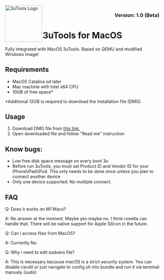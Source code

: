 <img align="left" height="120" src="https://i.imgur.com/9iGXdvW.png" alt="3uTools Logo" style="float: left;"/>
<h3 align="right">Version: 1.0 (Beta)</h3> 

# 3uTools for MacOS
Fully integrated with MacOS 3uTools. Based on QEMU and modified Windows Image! 

## Requirements
- MacOS Catalina od later
- Mac machine with Intel x64 CPU
- 10GB of free space*

*Additional 12GB is required to download the installation file (DMG)

## Usage
  1. Download DMG file from [this link.](https://twitter.com/UHardware_PL)
  2. Open downloaded file and follow "Read me" instruction

## Know bugs: 
  - Low free disk space message on every boot 3u
  - Before run 3uTools, you must set Product ID and Vendor ID for your iPhone\iPad\iPod. This only needs to be done once unless you plan to connect another device
  - Only one device supported. No multiple connect.

## FAQ
Q: Does it works on M1 Macs?

A: No answer at the moment. Maybe yes maybe no. I think rosetta can handle that. There will be native support for Apple Silicon in the future.

Q: Can i access files from MacOS?

A: Currently No. 
  
Q: Why i need to edit sudoers file?

A: This is necessary because macOS is a strict security system. You can disable csrutil or just navigate to config.sh into bundle and run it via terminal manualy (sudo)
